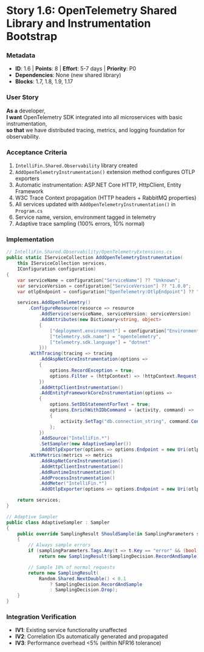 # Story 1.6: OpenTelemetry Shared Library and Instrumentation Bootstrap

### Metadata
- **ID**: 1.6 | **Points**: 8 | **Effort**: 5-7 days | **Priority**: P0
- **Dependencies**: None (new shared library)
- **Blocks**: 1.7, 1.8, 1.9, 1.17

### User Story
**As a** developer,  
**I want** OpenTelemetry SDK integrated into all microservices with basic instrumentation,  
**so that** we have distributed tracing, metrics, and logging foundation for observability.

### Acceptance Criteria
1. `IntelliFin.Shared.Observability` library created
2. `AddOpenTelemetryInstrumentation()` extension method configures OTLP exporters
3. Automatic instrumentation: ASP.NET Core HTTP, HttpClient, Entity Framework
4. W3C Trace Context propagation (HTTP headers + RabbitMQ properties)
5. All services updated with `AddOpenTelemetryInstrumentation()` in `Program.cs`
6. Service name, version, environment tagged in telemetry
7. Adaptive trace sampling (100% errors, 10% normal)

### Implementation
```csharp
// IntelliFin.Shared.Observability/OpenTelemetryExtensions.cs
public static IServiceCollection AddOpenTelemetryInstrumentation(
    this IServiceCollection services,
    IConfiguration configuration)
{
    var serviceName = configuration["ServiceName"] ?? "Unknown";
    var serviceVersion = configuration["ServiceVersion"] ?? "1.0.0";
    var otlpEndpoint = configuration["OpenTelemetry:OtlpEndpoint"] ?? "http://otel-collector:4317";

    services.AddOpenTelemetry()
        .ConfigureResource(resource => resource
            .AddService(serviceName, serviceVersion: serviceVersion)
            .AddAttributes(new Dictionary<string, object>
            {
                ["deployment.environment"] = configuration["Environment"] ?? "Production",
                ["telemetry.sdk.name"] = "opentelemetry",
                ["telemetry.sdk.language"] = "dotnet"
            }))
        .WithTracing(tracing => tracing
            .AddAspNetCoreInstrumentation(options =>
            {
                options.RecordException = true;
                options.Filter = (httpContext) => !httpContext.Request.Path.StartsWithSegments("/health");
            })
            .AddHttpClientInstrumentation()
            .AddEntityFrameworkCoreInstrumentation(options =>
            {
                options.SetDbStatementForText = true;
                options.EnrichWithIDbCommand = (activity, command) =>
                {
                    activity.SetTag("db.connection_string", command.Connection.ConnectionString);
                };
            })
            .AddSource("IntelliFin.*")
            .SetSampler(new AdaptiveSampler())
            .AddOtlpExporter(options => options.Endpoint = new Uri(otlpEndpoint)))
        .WithMetrics(metrics => metrics
            .AddAspNetCoreInstrumentation()
            .AddHttpClientInstrumentation()
            .AddRuntimeInstrumentation()
            .AddProcessInstrumentation()
            .AddMeter("IntelliFin.*")
            .AddOtlpExporter(options => options.Endpoint = new Uri(otlpEndpoint)));

    return services;
}

// Adaptive Sampler
public class AdaptiveSampler : Sampler
{
    public override SamplingResult ShouldSample(in SamplingParameters samplingParameters)
    {
        // Always sample errors
        if (samplingParameters.Tags.Any(t => t.Key == "error" && (bool)t.Value))
            return new SamplingResult(SamplingDecision.RecordAndSample);

        // Sample 10% of normal requests
        return new SamplingResult(
            Random.Shared.NextDouble() < 0.1 
                ? SamplingDecision.RecordAndSample 
                : SamplingDecision.Drop);
    }
}
```

### Integration Verification
- **IV1**: Existing service functionality unaffected
- **IV2**: Correlation IDs automatically generated and propagated
- **IV3**: Performance overhead <5% (within NFR16 tolerance)
